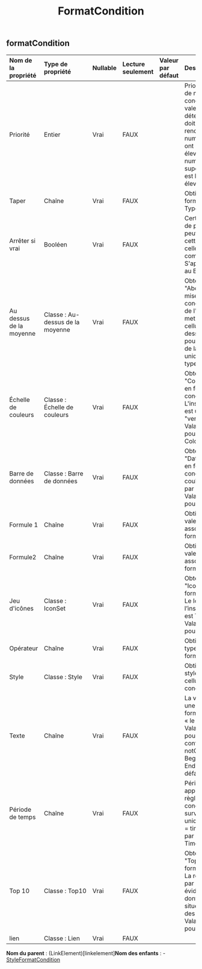 ﻿---
title: FormatCondition
second_title: Aspose.Cells Cloud Documen
type: docs
url: /fr/specification/model/formatcondition/
description: "Aspose.Cells Spécification du modèle cloud : FormatCondition. Gérez sans effort Excel et d'autres feuilles de calcul avec des fonctionnalités telles que l'ouverture, la génération, l'édition, le fractionnement, la fusion, la comparaison et la conversion."
weight: 50
---
## **formatCondition**

 

| Nom de la propriété| Type de propriété| Nullable| Lecture seulement| Valeur par défaut| Description|
|:- |:- |:- |:- |:- |:- |
| Priorité| Entier| Vrai| FAUX|| Priorité de cette règle de mise en forme conditionnelle. Cette valeur est utilisée pour déterminer quel format doit être évalué et rendu. Les valeurs numériques inférieures ont une priorité plus élevée que les valeurs numériques supérieures, où « 1 » est la priorité la plus élevée.|
| Taper| Chaîne| Vrai| FAUX|| Obtient et définit si le format conditionnel Type.|
| Arrêter si vrai| Booléen| Vrai| FAUX|| Certes, aucune règle de priorité inférieure ne peut être appliquée à cette règle lorsque celle-ci est évaluée comme vraie. S'applique uniquement au Excel 2007 ;|
| Au dessus de la moyenne| Classe : Au-dessus de la moyenne| Vrai| FAUX||Obtenez l'instance "AboveAverage" de la mise en forme conditionnelle. La règle de l'instance par défaut met en évidence les cellules situées au-dessus de la moyenne pour toutes les valeurs de la plage. Valable uniquement pour le type = AboveAverage.|
| Échelle de couleurs| Classe : Échelle de couleurs| Vrai| FAUX|| Obtenez l'instance "ColorScale" de la mise en forme conditionnelle. L'instance par défaut est un 3ColorScale "vert-jaune-rouge". Valable uniquement pour le type = ColorScale.|
| Barre de données| Classe : Barre de données| Vrai| FAUX|| Obtenez l'instance "DataBar" de la mise en forme conditionnelle. La couleur de l'instance par défaut est le bleu. Valable uniquement pour le type DataBar.|
| Formule 1| Chaîne| Vrai| FAUX|| Obtient et définit la valeur ou l'expression associée à la mise en forme conditionnelle.|
| Formule2| Chaîne| Vrai| FAUX|| Obtient et définit la valeur ou l'expression associée à la mise en forme conditionnelle.|
| Jeu d'icônes| Classe : IconSet| Vrai| FAUX||Obtenez l'instance "IconSet" de la mise en forme conditionnelle. Le IconSetType de l’instance par défaut est TrafficLights31. Valable uniquement pour type = IconSet.|
| Opérateur| Chaîne| Vrai| FAUX|| Obtient et définit le type d'opérateur de format conditionnel.|
| Style| Classe : Style| Vrai| FAUX|| Obtient ou définit le style des plages de cellules mises en forme conditionnellement.|
| Texte| Chaîne| Vrai| FAUX|| La valeur du texte dans une règle de mise en forme conditionnelle « le texte contient ». Valable uniquement pour type = containText, notContainsText, BeginsWith et EndsWith. La valeur par défaut est nulle.|
| Période de temps| Chaîne| Vrai| FAUX|| Période de temps applicable dans une règle de formatage conditionnel « date survenant… ». Valable uniquement pour type = timePeriod. La valeur par défaut est TimePeriodType.Today.|
| Top 10| Classe : Top10| Vrai| FAUX||Obtenez l'instance "Top10" de la mise en forme conditionnelle. La règle de l'instance par défaut met en évidence les cellules dont les valeurs se situent dans la tranche des 10 premières. Valable uniquement pour le type Top10.|
| lien| Classe : Lien| Vrai| FAUX|||

**Nom du parent** : (LinkElement)[linkelement]**Nom des enfants** : 
	-  [StyleFormatCondition](styleformatcondition) 
